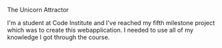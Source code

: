 The Unicorn Attractor

I'm a student at Code Institute and I've reached my fifth milestone project which was to create this webapplication.
I needed to use all of my knowledge I got through the course.